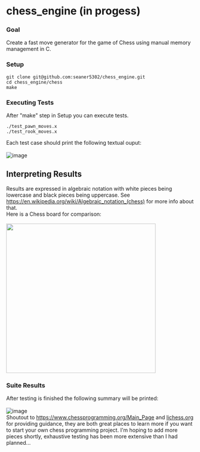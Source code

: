 # chess_engine (in progess)
### Goal
Create a fast move generator for the game of Chess using manual memory management in C.
### Setup
```
git clone git@github.com:seaner5302/chess_engine.git
cd chess_engine/chess
make
```
### Executing Tests
After "make" step in Setup you can execute tests.
```
./test_pawn_moves.x
./test_rook_moves.x
```
Each test case should print the following textual ouput:\
\
![image](https://github.com/user-attachments/assets/e7a3a60b-1cad-495c-a724-b826023b0591)
## Interpreting Results
Results are expressed in algebraic notation with white pieces being lowercase and black pieces being uppercase. See https://en.wikipedia.org/wiki/Algebraic_notation_(chess) for more info about that.\
Here is a Chess board for comparison:\
\
<img src="https://github.com/user-attachments/assets/40a0163b-7b64-41a8-8230-ed380f165a0c" width="400" height="400">
### Suite Results
After testing is finished the following summary will be printed:\
\
![image](https://github.com/user-attachments/assets/bc46562e-7c27-4568-96b2-d0bc68612626)\
Shoutout to https://www.chessprogramming.org/Main_Page and [lichess.org](https://lichess.org/) for providing guidance, they are both great places to learn more if you want to start your own chess programming project. I'm hoping to add more pieces shortly, exhaustive testing has been more extensive than I had planned...
